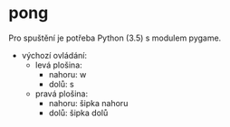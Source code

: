 # pong
Pro spuštění je potřeba Python (3.5) s modulem pygame.

- výchozí ovládání:
  - levá plošina:
    - nahoru: w
    - dolů: s
  - pravá plošina:
    - nahoru: šipka nahoru
    - dolů: šipka dolů
